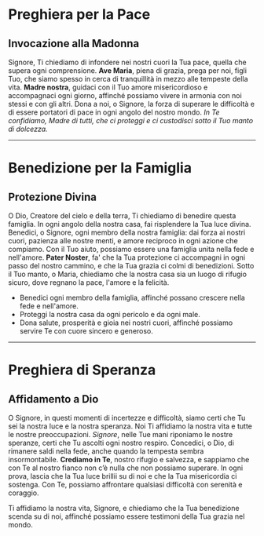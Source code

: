 # Preghiera per la Pace
## Invocazione alla Madonna
Signore, Ti chiediamo di infondere nei nostri cuori la Tua pace, quella che supera ogni comprensione. **Ave Maria**, piena di grazia, prega per noi, figli Tuo, che siamo spesso in cerca di tranquillità in mezzo alle tempeste della vita. **Madre nostra**, guidaci con il Tuo amore misericordioso e accompagnaci ogni giorno, affinché possiamo vivere in armonia con noi stessi e con gli altri. Dona a noi, o Signore, la forza di superare le difficoltà e di essere portatori di pace in ogni angolo del nostro mondo. *In Te confidiamo, Madre di tutti, che ci proteggi e ci custodisci sotto il Tuo manto di dolcezza.*

---

# Benedizione per la Famiglia
## Protezione Divina
O Dio, Creatore del cielo e della terra, Ti chiediamo di benedire questa famiglia. In ogni angolo della nostra casa, fai risplendere la Tua luce divina. Benedici, o Signore, ogni membro della nostra famiglia: dai forza ai nostri cuori, pazienza alle nostre menti, e amore reciproco in ogni azione che compiamo. Con il Tuo aiuto, possiamo essere una famiglia unita nella fede e nell'amore. **Pater Noster**, fa' che la Tua protezione ci accompagni in ogni passo del nostro cammino, e che la Tua grazia ci colmi di benedizioni. Sotto il Tuo manto, o Maria, chiediamo che la nostra casa sia un luogo di rifugio sicuro, dove regnano la pace, l'amore e la felicità.

- Benedici ogni membro della famiglia, affinché possano crescere nella fede e nell'amore.
- Proteggi la nostra casa da ogni pericolo e da ogni male.
- Dona salute, prosperità e gioia nei nostri cuori, affinché possiamo servire Te con cuore sincero e generoso.

---

# Preghiera di Speranza
## Affidamento a Dio
O Signore, in questi momenti di incertezze e difficoltà, siamo certi che Tu sei la nostra luce e la nostra speranza. Noi Ti affidiamo la nostra vita e tutte le nostre preoccupazioni. *Signore*, nelle Tue mani riponiamo le nostre speranze, certi che Tu ascolti ogni nostro respiro. Concedici, o Dio, di rimanere saldi nella fede, anche quando la tempesta sembra insormontabile. **Crediamo in Te**, nostro rifugio e salvezza, e sappiamo che con Te al nostro fianco non c’è nulla che non possiamo superare. In ogni prova, lascia che la Tua luce brillii su di noi e che la Tua misericordia ci sostenga. Con Te, possiamo affrontare qualsiasi difficoltà con serenità e coraggio.

Ti affidiamo la nostra vita, Signore, e chiediamo che la Tua benedizione scenda su di noi, affinché possiamo essere testimoni della Tua grazia nel mondo.

